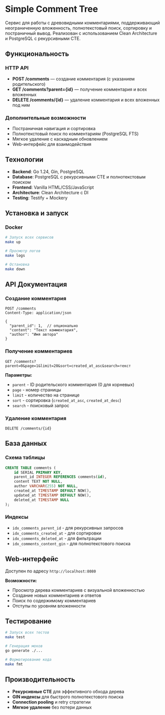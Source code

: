 # Simple Comment Tree

Сервис для работы с древовидными комментариями, поддерживающий неограниченную вложенность, полнотекстовый поиск, сортировку и постраничный вывод. Реализован с использованием Clean Architecture и PostgreSQL с рекурсивными CTE.

## Функциональность

### HTTP API
- **POST /comments** — создание комментария (с указанием родительского)
- **GET /comments?parent={id}** — получение комментария и всех вложенных
- **DELETE /comments/{id}** — удаление комментария и всех вложенных под ним

### Дополнительные возможности
- Постраничная навигация и сортировка
- Полнотекстовый поиск по комментариям (PostgreSQL FTS)
- Мягкое удаление с каскадным обновлением
- Web-интерфейс для взаимодействия


## Технологии

- **Backend**: Go 1.24, Gin, PostgreSQL
- **Database**: PostgreSQL с рекурсивными CTE и полнотекстовым поиском
- **Frontend**: Vanilla HTML/CSS/JavaScript
- **Architecture**: Clean Architecture с DI
- **Testing**: Testify + Mockery

## Установка и запуск

### Docker

```bash
# Запуск всех сервисов
make up

# Просмотр логов
make logs

# Остановка
make down
```

## API Документация

### Создание комментария
```http
POST /comments
Content-Type: application/json

{
  "parent_id": 1,  // опционально
  "content": "Текст комментария",
  "author": "Имя автора"
}
```

### Получение комментариев
```http
GET /comments?parent=0&page=1&limit=20&sort=created_at_asc&search=текст
```

**Параметры:**
- `parent` - ID родительского комментария (0 для корневых)
- `page` - номер страницы
- `limit` - количество на странице
- `sort` - сортировка (`created_at_asc`, `created_at_desc`)
- `search` - поисковый запрос

### Удаление комментария
```http
DELETE /comments/{id}
```

## База данных

### Схема таблицы
```sql
CREATE TABLE comments (
    id SERIAL PRIMARY KEY,
    parent_id INTEGER REFERENCES comments(id),
    content TEXT NOT NULL,
    author VARCHAR(255) NOT NULL,
    created_at TIMESTAMP DEFAULT NOW(),
    updated_at TIMESTAMP DEFAULT NOW(),
    deleted_at TIMESTAMP NULL
);
```

### Индексы
- `idx_comments_parent_id` - для рекурсивных запросов
- `idx_comments_created_at` - для сортировки
- `idx_comments_deleted_at` - для фильтрации
- `idx_comments_content_gin` - для полнотекстового поиска

## Web-интерфейс

Доступен по адресу `http://localhost:8080`

**Возможности:**
- Просмотр дерева комментариев с визуальной вложенностью
- Создание новых комментариев и ответов
- Поиск по содержимому комментариев
- Отступы по уровням вложенности

## Тестирование

```bash
# Запуск всех тестов
make test

# Генерация моков
go generate ./...

# Форматирование кода
make fmt
```

## Производительность

- **Рекурсивные CTE** для эффективного обхода дерева
- **GIN индексы** для быстрого полнотекстового поиска
- **Connection pooling** и retry стратегии
- **Мягкое удаление** без потери данных